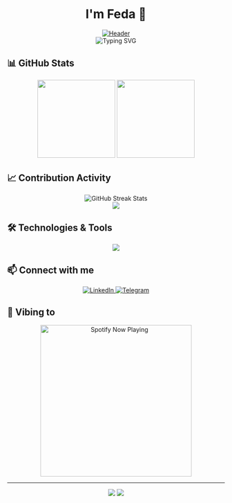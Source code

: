 
# <div align="center">I'm Feda 🚀</div>

<div align="center">
  <a href="https://www.youtube.com/watch?v=f97W-nveCOM&t=1304s&ab_channel=Hotdogster">
    <img src="https://github.com/federalbyro/federalbyro/blob/main/assets/imba.gif" alt="Header" />
  </a>
</div>

<div align="center">
  <img src="https://readme-typing-svg.herokuapp.com?font=Fira+Code&size=25&duration=3000&pause=1000&color=00FF00&center=true&vCenter=true&random=false&width=500&lines=Full-Stack+Developer;Code+Artist;Problem+Solver;Commit+Master" alt="Typing SVG" />
</div>

## 📊 GitHub Stats

<div align="center">
  <img height="180em" src="https://github-readme-stats.vercel.app/api?username=federalbyro&show_icons=true&theme=radical&include_all_commits=true&count_private=true&hide_border=true"/>
  <img height="180em" src="https://github-readme-stats.vercel.app/api/top-langs/?username=federalbyro&layout=compact&langs_count=7&theme=radical&hide_border=true"/>
</div>

## 📈 Contribution Activity

<div align="center">
  <img src="https://github-readme-streak-stats.herokuapp.com/?user=federalbyro&theme=radical&hide_border=true" alt="GitHub Streak Stats"/>
</div>

<div align="center">
  <a href="https://github.com/federalbyro">
    <img src="https://github-profile-summary-cards.vercel.app/api/cards/profile-details?username=federalbyro&theme=radical" />
  </a>
</div>

## 🛠️ Technologies & Tools

<div align="center">
  <img src="https://skillicons.dev/icons?i=js,ts,react,vue,nodejs,python,go,docker,kubernetes,aws,gcp,git" />
</div>

## 📫 Connect with me

<div align="center">
  <a href="https://linkedin.com/in/your-linkedin(https://www.linkedin.com/in/фёдор-лобко-05b2932b9)">
    <img src="https://img.shields.io/badge/LinkedIn-0077B5?style=for-the-badge&logo=linkedin&logoColor=white" alt="LinkedIn"/>
  </a>
  <a href="[https://t.me/your-telegram](https://t.me/bureau_dun1a)">
    <img src="https://img.shields.io/badge/Telegram-2CA5E0?style=for-the-badge&logo=telegram&logoColor=white" alt="Telegram"/>
  </a>
</div>

## 🎵 Vibing to

<div align="center">
  <img src="[https://spotify-github-profile.vercel.app/api/view?uid=YOUR_SPOTIFY_ID](https://music.yandex.ru/users/atlz2404/playlists/1000)&cover_image=true&theme=novatorem" alt="Spotify Now Playing" width="350"/>
</div>

---

<div align="center">
  <img src="https://forthebadge.com/images/badges/built-with-love.svg" />
  <img src="https://forthebadge.com/images/badges/powered-by-coffee.svg" />
</div>
